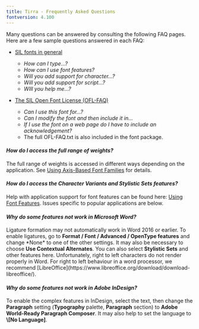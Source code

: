 ```yaml
---
title: Tirra - Frequently Asked Questions
fontversion: 4.100
---
```


Many questions can be answered by consulting the following FAQ pages. Here are a few sample questions answered in each FAQ:

- [SIL fonts in general](https://software.sil.org/fonts/faq)
    - *How can I type...?*
    - *How can I use font features?*
    - *Will you add support for character...?*
    - *Will you add support for script...?*
    - *WIll you help me...?*

- [The SIL Open Font License (OFL-FAQ)](https://openfontlicense.org/ofl-faq/)
    - *Can I use this font for...?*
    - *Can I modify the font and then include it in...*
    - *If I use the font on a web page do I have to include an acknowledgement?*
    - The full OFL-FAQ.txt is also included in the font package.

#### *How do I access the full range of weights?*
The full range of weights is accessed in different ways depending on the application. See [Using Axis-Based Font Families](https://software.sil.org/fonts/axis-based-fonts/) for details.

#### *How do I access the Character Variants and Stylistic Sets features?*
Help with application support for font features can be found here: [Using Font Features](https://software.sil.org/fonts/features/). Issues specific to popular applications are below.

#### *Why do some features not work in Microsoft Word?*
<p>Ligature formation may not automatically work in Word 2016 or earlier. To enable ligatures, go to <strong>Format / Font / Advanced / OpenType features</strong> and change *None* to one of the other settings. It may also be necessary to choose <strong>Use Contextual Alternates</strong>. You can also select <strong>Stylistic Sets</strong> and other features here. Unfortunately, right to left characters do not render properly in Word. For right to left behaviour in a word processor, we recommend [LibreOffice](https://www.libreoffice.org/download/download-libreoffice/).</p>

#### *Why do some features not work in Adobe InDesign?*
<p>To enable the complex features in InDesign, select the text, then change the <strong>Paragraph</strong> setting (<strong>Typography</strong> palette, <strong>Paragraph</strong> section) to <strong>Adobe World-Ready Paragraph Composer</strong>. It may also help to set the language to <strong>\[No Language]</strong>.</p>
